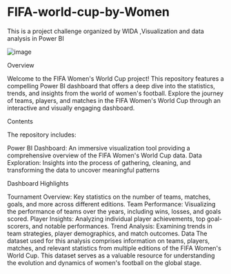 # FIFA-world-cup-by-Women

This is a project challenge organized by WIDA ,Visualization and data analysis in Power BI

![image](https://images.pexels.com/photos/1171084/pexels-photo-1171084.jpeg?auto=compress&cs=tinysrgb&w=600)

Overview

Welcome to the FIFA Women's World Cup project! This repository features a compelling Power BI dashboard that offers a deep dive into the statistics, trends, and insights from the world of women's football. Explore the journey of teams, players, and matches in the FIFA Women's World Cup through an interactive and visually engaging dashboard.

Contents

The repository includes:

Power BI Dashboard: An immersive visualization tool providing a comprehensive overview of the FIFA Women's World Cup data.
Data Exploration: Insights into the process of gathering, cleaning, and transforming the data to uncover meaningful patterns

Dashboard Highlights

Tournament Overview: Key statistics on the number of teams, matches, goals, and more across different editions.
Team Performance: Visualizing the performance of teams over the years, including wins, losses, and goals scored.
Player Insights: Analyzing individual player achievements, top goal-scorers, and notable performances.
Trend Analysis: Examining trends in team strategies, player demographics, and match outcomes.
Data
The dataset used for this analysis comprises information on teams, players, matches, and relevant statistics from multiple editions of the FIFA Women's World Cup. This dataset serves as a valuable resource for understanding the evolution and dynamics of women's football on the global stage.
